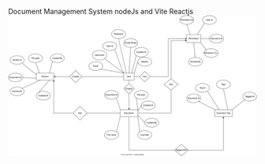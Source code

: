 Document Management System
nodeJs and Vite Reactjs
![ER Diagram](Documents\UpdatedErUtkarsh.drawio.svg)
